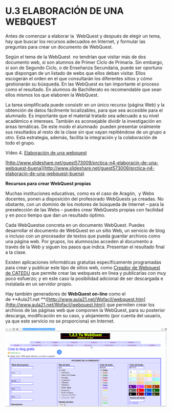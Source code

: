 # U.3 ELABORACIÓN DE UNA WEBQUEST

Antes de comenzar a elaborar la  WebQuest y después de elegir un tema, hay que buscar los recursos adecuados en Internet, y formular las preguntas para crear un documento de WebQuest.

Según el tema de la WebQuest  no tendrían que visitar más de dos documento web, si son alumnos de Primer Ciclo de Primaria. Sin embargo, si son de Segundo Ciclo, o de Enseñanza Secundaria, puede ser oportuno que dispongan de un listado de webs que ellos deban visitar. Ellos escogerán el orden en el que consultarán los diferentes sitios y cómo gestionarán su búsqueda. En las WebQuest es tan importante el proceso como el resultado. En alumnos de Bachillerato es recomendable que sean ellos mismos los que elaboren la WebQuest.

La tarea simplificada puede consistir en un único recurso (página Web) y la obtención de datos fácilmente localizables, para que sea accesible para el alumnado. Es importante que el material tratado sea adecuado a su nivel académico e intereses. También es aconsejable dividir la investigación en áreas temáticas. De este modo el alumnado  pueden presentar oralmente sus resultados al resto de la clase sin que vayan repitiéndose de un grupo a otro. Esta estrategia, además, facilita la integración y la colaboración de todo el grupo.

Vídeo 4. [Elaboración de una webquest](https://www.slideshare.net/guest573009/prctica-n4-elaboracin-de-una-webquest-buena "Práctica nº4 elaboración de una webquest (buena)")

[http://www.slideshare.net/guest573009/prctica-n4-elaboracin-de-una-webquest-buena](http://www.slideshare.net/guest573009/prctica-n4-elaboracin-de-una-webquest-buena)

**Recursos para crear WebQuest propias**

Muchas instituciones educativas, como es el caso de Aragón,  y Webs docentes, ponen a disposición del profesorado WebQuests ya creadas. No obstante, con un dominio de los motores de búsqueda de Internet – para la preselección de las Webs – puedes crear WebQuests propias con facilidad y en poco tiempo que dan un resultado óptimo.

Cada WebQuestse concreta en un documento WebQuest. Puedes desarrollar el documento de WebQuest en un sitio Web, un servicio de blog o incluso con un procesador de textos que pueda guardar archivos como una página web. Por grupos, los alumnos/as acceden al documento a través de la Web y siguen los pasos que indica. Presentan el resultado final a la clase.

Existen aplicaciones informáticas gratuitas específicamente programadas para crear y publicar este tipo de sitios web, como [Creador de Webquest de CATEDU](http://catedu.es/crear_wq/z_usuarios/ingreso_usuarios.php) que permite crear las webquests en línea y publicarlas con muy poco esfuerzo; y en este caso la posibilidad adicional de ser descargada e instalada en un servidor propio.

Hay también generadores de **WebQuest on-line** como el de **Aula21.net **([http://www.aula21.net/Wqfacil/webquest.htm](http://www.aula21.net/Wqfacil/webquest.htm)) que permiten crear los archivos de las páginas web que componen la WebQuest, para su posterior descarga, modificación en su caso, y alojamiento (por cuenta del usuario, ya que este servicio no se proporciona) en Internet.


[![Aula21 generador de webquest](img/wq6.png "Aula21 generador de webquest")](http://www.aula21.net/Wqfacil/webquest.htm)


